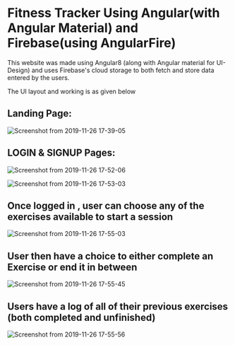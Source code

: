 # Fitness Tracker Using Angular(with Angular Material) and Firebase(using AngularFire)

This website was made using Angular8 (along with Angular material for UI-Design) and uses Firebase's cloud storage to both fetch and store data entered by the users. 

The UI layout and working is as given below

## Landing Page:

![Screenshot from 2019-11-26 17-39-05](https://user-images.githubusercontent.com/37112252/69633376-1738b880-1076-11ea-9bf0-f604d1387444.png)

## LOGIN & SIGNUP Pages:

![Screenshot from 2019-11-26 17-52-06](https://user-images.githubusercontent.com/37112252/69633382-1a33a900-1076-11ea-935b-ff4661fdae2e.png)

![Screenshot from 2019-11-26 17-53-03](https://user-images.githubusercontent.com/37112252/69633386-1bfd6c80-1076-11ea-96e0-8b9b988e9393.png)

## Once logged in , user can choose any of the exercises available to start a session

![Screenshot from 2019-11-26 17-55-03](https://user-images.githubusercontent.com/37112252/69633389-1e5fc680-1076-11ea-9499-7093c1989f67.png)

## User then have a choice to either complete an Exercise or end it in between

![Screenshot from 2019-11-26 17-55-45](https://user-images.githubusercontent.com/37112252/69633395-215ab700-1076-11ea-9185-836d463d6a36.png)

## Users have a log of all of their previous exercises (both completed and unfinished)

![Screenshot from 2019-11-26 17-55-56](https://user-images.githubusercontent.com/37112252/69633399-2455a780-1076-11ea-8faa-2423e7b3324e.png)
